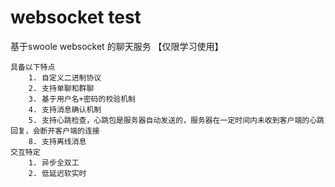 # websocket test
基于swoole websocket 的聊天服务 【仅限学习使用】

    具备以下特点
        1. 自定义二进制协议
        2. 支持单聊和群聊 
        3. 基于用户名+密码的校验机制 
        4. 支持消息确认机制
        5. 支持心跳检查，心跳包是服务器自动发送的，服务器在一定时间内未收到客户端的心跳回复，会断开客户端的连接
        8. 支持离线消息
    交互特定
        1. 异步全双工 
        2. 低延迟软实时

